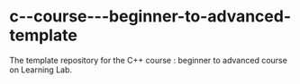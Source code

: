 # c--course---beginner-to-advanced-template
The template repository for the C++ course : beginner to advanced course on Learning Lab.
